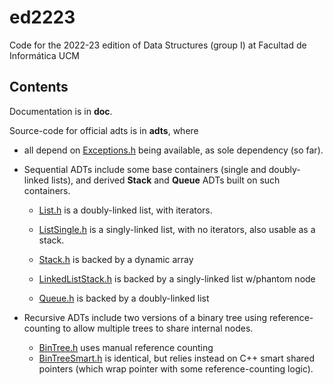 # ed2223
Code for the 2022-23 edition of Data Structures (group I) at Facultad de Informática UCM

## Contents

Documentation is in **doc**.

Source-code for official adts is in **adts**, where

- all depend on [Exceptions.h](https://github.com/manuel-freire/ed2223/blob/main/adts/Exceptions.h) being available, as sole dependency (so far).

- Sequential ADTs include some base containers (single and doubly-linked lists), and derived **Stack** and **Queue** ADTs built on such containers. 

    - [List.h](https://github.com/manuel-freire/ed2223/blob/main/adts/List.h) is a doubly-linked list, with iterators.
    - [ListSingle.h](https://github.com/manuel-freire/ed2223/blob/main/adts/ListSingle.h) is a singly-linked list, with no iterators, also usable as a stack.

    - [Stack.h](https://github.com/manuel-freire/ed2223/blob/main/adts/Stack.h) is backed by a dynamic array
    - [LinkedListStack.h](https://github.com/manuel-freire/ed2223/blob/main/adts/LinkedListStack.h) is backed by a singly-linked list w/phantom node

    - [Queue.h](https://github.com/manuel-freire/ed2223/blob/main/adts/Queue.h) is backed by a doubly-linked list

- Recursive ADTs include two versions of a binary tree using reference-counting to allow multiple trees to share internal nodes. 

    - [BinTree.h](https://github.com/manuel-freire/ed2223/blob/main/adts/BinTree.h) uses manual reference counting
    - [BinTreeSmart.h](https://github.com/manuel-freire/ed2223/blob/main/adts/BinTreeSmart.h) is identical, but relies instead on C++ smart shared pointers (which wrap pointer with some reference-counting logic).
  
